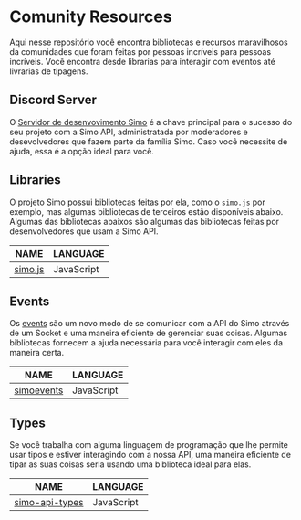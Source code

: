 # Comunity Resources

Aqui nesse repositório você encontra bibliotecas e recursos maravilhosos da comunidades que foram feitas por pessoas incríveis para pessoas incríveis. Você encontra desde librarias para interagir com eventos até livrarias de tipagens.

## Discord Server

O [Servidor de desenvovimento Simo](https://discord.gg/Dg7d5TmskV) é a chave principal para o sucesso do seu projeto com a Simo API, administratada por moderadores e desevolvedores que fazem parte da família Simo. Caso você necessite de ajuda, essa é a opção ideal para você.

## Libraries

O projeto Simo possui bibliotecas feitas por ela, como o `simo.js` por exemplo, mas algumas bibliotecas de terceiros estão disponíveis abaixo. Algumas das bibliotecas abaixos são algumas das bibliotecas feitas por desenvolvedores que usam a Simo API.

| NAME                                             | LANGUAGE   |
| ------------------------------------------------ | ---------- |
| [simo.js](https://github.com/simoworkspace/simo) | JavaScript |

## Events

Os [events](https://github.com/simoworkspace/api/blob/main/api/events/README.md) são um novo modo de se comunicar com a API do Simo através de um Socket e uma maneira eficiente de gerenciar suas coisas. Algumas bibliotecas fornecem a ajuda necessária para você interagir com eles da maneira certa.

| NAME                                               | LANGUAGE   |
| -------------------------------------------------- | ---------- |
| [simoevents](https://npmjs.com/package/simoevents) | JavaScript |

## Types

Se você trabalha com alguma linguagem de programação que lhe permite usar tipos e estiver interagindo com a nossa API, uma maneira eficiente de tipar as suas coisas seria usando uma biblioteca ideal para elas.

| NAME                                                    | LANGUAGE   |
| ------------------------------------------------------- | ---------- |
| [simo-api-types](https://github.com/simoworkspace/simo) | JavaScript |
